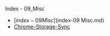 Index - 09_Misc

* [$index-09 Misc]($index-09 Misc.md)
* [Chrome-Storage-Sync](Chrome-Storage-Sync.md)